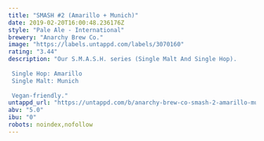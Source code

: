 ```yaml
---
title: "SMASH #2 (Amarillo + Munich)"
date: 2019-02-20T16:00:48.236176Z
style: "Pale Ale - International"
brewery: "Anarchy Brew Co."
image: "https://labels.untappd.com/labels/3070160"
rating: "3.44"
description: "Our S.M.A.S.H. series (Single Malt And Single Hop).  Single Hop: Amarillo Single Malt: Munich  Vegan-friendly."
untappd_url: "https://untappd.com/b/anarchy-brew-co-smash-2-amarillo-munich/3070160"
abv: "5.0"
ibu: "0"
robots: noindex,nofollow
---
```

